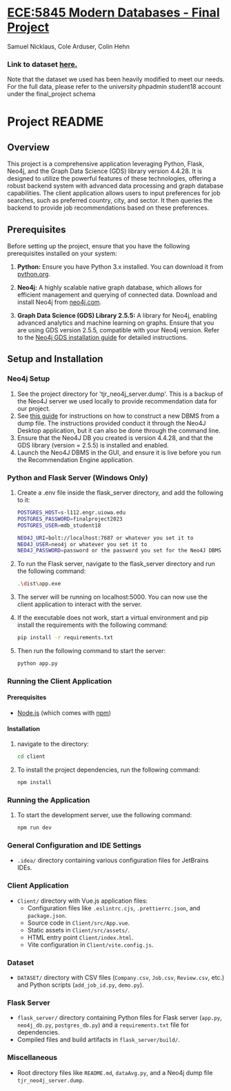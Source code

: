 # [ECE:5845 Modern Databases - Final Project](https://pitch.com/v/ECE5845-Final-Project-Presentation-nguzuq)
Samuel Nicklaus, Cole Arduser, Colin Hehn

### Link to dataset [here.](https://www.kaggle.com/datasets/andresionek/data-jobs-listings-glassdoor/data)
Note that the dataset we used has been heavily modified to meet our needs. For the full data, please refer to the university phpadmin student18 account under the final_project schema

# Project README

## Overview

This project is a comprehensive application leveraging Python, Flask, Neo4j, and the Graph Data Science (GDS) library version 4.4.28. It is designed to utilize the powerful features of these technologies, offering a robust backend system with advanced data processing and graph database capabilities. The client application allows users to input preferences for job searches, such as preferred country, city, and sector. It then queries the backend to provide job recommendations based on these preferences.

## Prerequisites

Before setting up the project, ensure that you have the following prerequisites installed on your system:

1. **Python:** Ensure you have Python 3.x installed. You can download it from [python.org](https://www.python.org/downloads/).

2. **Neo4j:** A highly scalable native graph database, which allows for efficient management and querying of connected data. Download and install Neo4j from [neo4j.com](https://neo4j.com/download/).

3. **Graph Data Science (GDS) Library 2.5.5:** A library for Neo4j, enabling advanced analytics and machine learning on graphs. Ensure that you are using GDS version 2.5.5, compatible with your Neo4j version. Refer to the [Neo4j GDS installation guide](https://neo4j.com/docs/graph-data-science/current/installation/) for detailed instructions.

## Setup and Installation

### Neo4j Setup
1. See the project directory for 'tjr_neo4j_server.dump'. This is a backup of the Neo4J server we used locally to provide recommendation data for our project.
2. See [this guide](https://neo4j.com/docs/desktop-manual/current/operations/create-from-dump/#:~:text=Once%20you%20have%20a%20dump,when%20creating%20a%20new%20DBMS.) for instructions on how to construct a new DBMS from a dump file. The instructions provided conduct it through the Neo4J Desktop application, but it can also be done through the command line.
3. Ensure that the Neo4J DB you created is version 4.4.28, and that the GDS library (version = 2.5.5) is installed and enabled.
4. Launch the Neo4J DBMS in the GUI, and ensure it is live before you run the Recommendation Engine application.

### Python and Flask Server (Windows Only)

1. Create a .env file inside the flask_server directory, and add the following to it:

    ```bash
   POSTGRES_HOST=s-l112.engr.uiowa.edu
   POSTGRES_PASSWORD=finalproject2023
   POSTGRES_USER=mdb_student18
   
   NEO4J_URI=bolt://localhost:7687 or whatever you set it to
   NEO4J_USER=neo4j or whatever you set it to
   NEO4J_PASSWORD=password or the password you set for the Neo4J DBMS
    ```
   
2. To run the Flask server, navigate to the flask_server directory and run the following command:

    ```bash
    .\dist\app.exe
    ```
   
3. The server will be running on localhost:5000. You can now use the client application to interact with the server.

4. If the executable does not work, start a virtual environment and pip install the requirements with the following command:

    ```bash
    pip install -r requirements.txt
    ```
5. Then run the following command to start the server:

    ```bash
    python app.py
    ```

### Running the Client Application

#### Prerequisites

- [Node.js](https://nodejs.org/) (which comes with [npm](http://npmjs.com/))

#### Installation

1. navigate to the directory:

   ```bash
   cd client

2. To install the project dependencies, run the following command:
    
    ```bash
    npm install

### Running the Application

1. To start the development server, use the following command:

    ```bash
    npm run dev

### General Configuration and IDE Settings
- `.idea/` directory containing various configuration files for JetBrains IDEs.

### Client Application
- `Client/` directory with Vue.js application files:
  - Configuration files like `.eslintrc.cjs`, `.prettierrc.json`, and `package.json`.
  - Source code in `Client/src/App.vue`.
  - Static assets in `Client/src/assets/`.
  - HTML entry point `Client/index.html`.
  - Vite configuration in `Client/vite.config.js`.

### Dataset
- `DATASET/` directory with CSV files (`Company.csv`, `Job.csv`, `Review.csv`, etc.) and Python scripts (`add_job_id.py`, `demo.py`).

### Flask Server
- `flask_server/` directory containing Python files for Flask server (`app.py`, `neo4j_db.py`, `postgres_db.py`) and a `requirements.txt` file for dependencies.
- Compiled files and build artifacts in `flask_server/build/`.

### Miscellaneous
- Root directory files like `README.md`, `dataAvg.py`, and a Neo4j dump file `tjr_neo4j_server.dump`.

